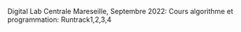 Digital Lab Centrale Mareseille, Septembre 2022:
    Cours algorithme et programmation:
        Runtrack1,2,3,4

